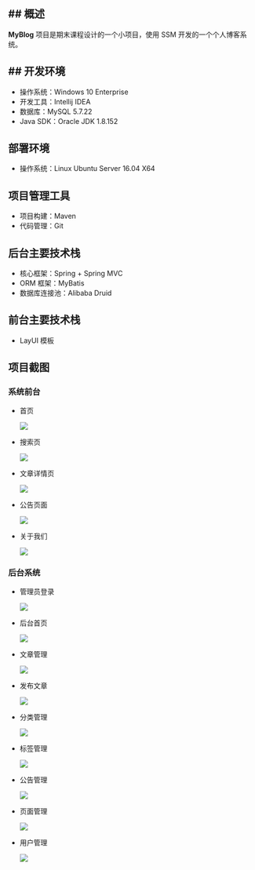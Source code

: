 ## ## 概述

**MyBlog** 项目是期末课程设计的一个小项目，使用 SSM 开发的一个个人博客系统。

## ## 开发环境

- 操作系统：Windows 10 Enterprise
- 开发工具：Intellij IDEA
- 数据库：MySQL 5.7.22
- Java SDK：Oracle JDK 1.8.152

## 部署环境

- 操作系统：Linux Ubuntu Server 16.04 X64

## 项目管理工具

- 项目构建：Maven
- 代码管理：Git

## 后台主要技术栈

- 核心框架：Spring + Spring MVC
- ORM 框架：MyBatis
- 数据库连接池：Alibaba Druid

## 前台主要技术栈

- LayUI 模板

## 项目截图

### 系统前台

- 首页

  ![](/screenhots/前台首页.jpg)

- 搜索页

  ![](/screenhots/搜索页面.jpg)

- 文章详情页

  ![](/screenhots/前台文章.jpg)

- 公告页面

  ![](/screenhots/公告页面.jpg)

- 关于我们

  ![](/screenhots/关于我们.jpg)

### 后台系统

- 管理员登录

  ![](/screenhots/后台登录.jpg)

- 后台首页

  ![](/screenhots/后台首页.jpg)

- 文章管理

  ![](/screenhots/文章管理.jpg)

- 发布文章

  ![](/screenhots/新增文章.jpg)

- 分类管理

  ![](/screenhots/分类管理.jpg)

- 标签管理

  ![](/screenhots/标签管理.jpg)

- 公告管理

  ![](/screenhots/公告管理.jpg)

- 页面管理

  ![](/screenhots/页面管理.jpg)

- 用户管理

  ![](/screenhots/用户管理.jpg)
